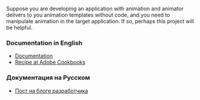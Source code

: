 Suppose you are developing an application with animation and animator delivers to you animation templates without code, and you need to manipulate animation in the target application. If so, perhaps this project will be helpful.

### Documentation in English ###
  * [Documentation](TranslatedDocumentation.md)
  * [Recipe at Adobe Cookbooks](http://cookbooks.adobe.com/post_How_to_inject_code_into_animation_asset-17322.html)

### Документация на Русском ###
  * [Пост на блоге разработчика](http://actualwave.com/blog/?p=416)